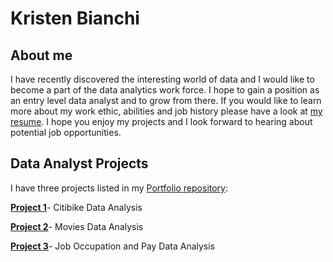 # Kristen Bianchi
## About me
I have recently discovered the interesting world of data and I would like to become a part of the data analytics work force. I hope to gain a position as an entry level data analyst and to grow from there. If you would like to learn more about my work ethic, abilities and job history please have a look at [my resume](https://github.com/Scara98/Portfolio/blob/main/Resume2023.pdf). I hope you enjoy my projects and I look forward to hearing about potential job opportunities.

## Data Analyst Projects
I have three projects listed in my [Portfolio repository](https://github.com/Scara98/Portfolio/tree/main):

   
  
  **[Project 1](https://github.com/Scara98/Portfolio/blob/main/Project%201.md)**- Citibike Data Analysis

  
  
  

  


 **[Project 2](https://github.com/Scara98/Portfolio/blob/main/Project%202.md)**- Movies Data Analysis

 
 

 



   
   **[Project 3](https://github.com/Scara98/Portfolio/blob/main/Project%203%.md)**- Job Occupation and Pay Data Analysis

   
   
 
   
  




